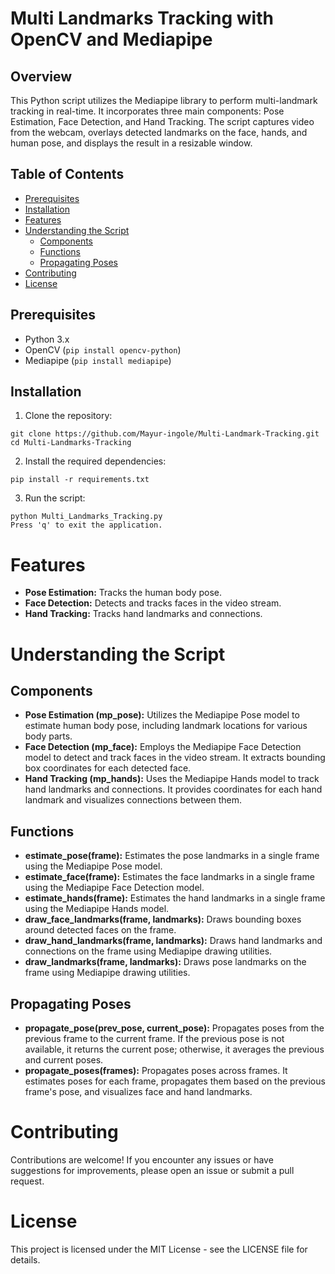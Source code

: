 <h1>Multi Landmarks Tracking with OpenCV and Mediapipe</h1>

<h2>Overview</h2>
<p>This Python script utilizes the Mediapipe library to perform multi-landmark tracking in real-time. It incorporates three main components: Pose Estimation, Face Detection, and Hand Tracking. The script captures video from the webcam, overlays detected landmarks on the face, hands, and human pose, and displays the result in a resizable window.</p>

<h2>Table of Contents</h2>
<ul>
    <li><a href="#prerequisites">Prerequisites</a></li>
    <li><a href="#installation">Installation</a></li>
    <li><a href="#features">Features</a></li>
    <li><a href="#understanding-the-script">Understanding the Script</a>
        <ul>
            <li><a href="#components">Components</a></li>
            <li><a href="#functions">Functions</a></li>
            <li><a href="#propagating-poses">Propagating Poses</a></li>
        </ul>
    </li>
    <li><a href="#contributing">Contributing</a></li>
    <li><a href="#license">License</a></li>
</ul>

<h2>Prerequisites</h2>
<ul>
    <li>Python 3.x</li>
    <li>OpenCV (<code>pip install opencv-python</code>)</li>
    <li>Mediapipe (<code>pip install mediapipe</code>)</li>
</ul>

<h2>Installation</h2>
<ol>
    <li>Clone the repository:</li>
</ol>

<pre><code>git clone https://github.com/Mayur-ingole/Multi-Landmark-Tracking.git
cd Multi-Landmarks-Tracking
</code></pre>

<ol start="2">
    <li>Install the required dependencies:</li>
</ol>

<pre><code>pip install -r requirements.txt
</code></pre>

<ol start="3">
    <li>Run the script:</li>
</ol>

<pre><code>python Multi_Landmarks_Tracking.py
Press 'q' to exit the application.
</code></pre>

<h1>Features</h1>
<ul>
    <li><strong>Pose Estimation:</strong> Tracks the human body pose.</li>
    <li><strong>Face Detection:</strong> Detects and tracks faces in the video stream.</li>
    <li><strong>Hand Tracking:</strong> Tracks hand landmarks and connections.</li>
</ul>

<h1>Understanding the Script</h1>

<h2>Components</h2>
<ul>
    <li><strong>Pose Estimation (mp_pose):</strong> Utilizes the Mediapipe Pose model to estimate human body pose, including landmark locations for various body parts.</li>
    <li><strong>Face Detection (mp_face):</strong> Employs the Mediapipe Face Detection model to detect and track faces in the video stream. It extracts bounding box coordinates for each detected face.</li>
    <li><strong>Hand Tracking (mp_hands):</strong> Uses the Mediapipe Hands model to track hand landmarks and connections. It provides coordinates for each hand landmark and visualizes connections between them.</li>
</ul>

<h2>Functions</h2>
<ul>
    <li><strong>estimate_pose(frame):</strong> Estimates the pose landmarks in a single frame using the Mediapipe Pose model.</li>
    <li><strong>estimate_face(frame):</strong> Estimates the face landmarks in a single frame using the Mediapipe Face Detection model.</li>
    <li><strong>estimate_hands(frame):</strong> Estimates the hand landmarks in a single frame using the Mediapipe Hands model.</li>
    <li><strong>draw_face_landmarks(frame, landmarks):</strong> Draws bounding boxes around detected faces on the frame.</li>
    <li><strong>draw_hand_landmarks(frame, landmarks):</strong> Draws hand landmarks and connections on the frame using Mediapipe drawing utilities.</li>
    <li><strong>draw_landmarks(frame, landmarks):</strong> Draws pose landmarks on the frame using Mediapipe drawing utilities.</li>
</ul>

<h2>Propagating Poses</h2>
<ul>
    <li><strong>propagate_pose(prev_pose, current_pose):</strong> Propagates poses from the previous frame to the current frame. If the previous pose is not available, it returns the current pose; otherwise, it averages the previous and current poses.</li>
    <li><strong>propagate_poses(frames):</strong> Propagates poses across frames. It estimates poses for each frame, propagates them based on the previous frame's pose, and visualizes face and hand landmarks.</li>
</ul>

<h1>Contributing</h1>
<p>Contributions are welcome! If you encounter any issues or have suggestions for improvements, please open an issue or submit a pull request.</p>

<h1>License</h1>
<p>This project is licensed under the MIT License - see the LICENSE file for details.</p>

</body>
</html>
